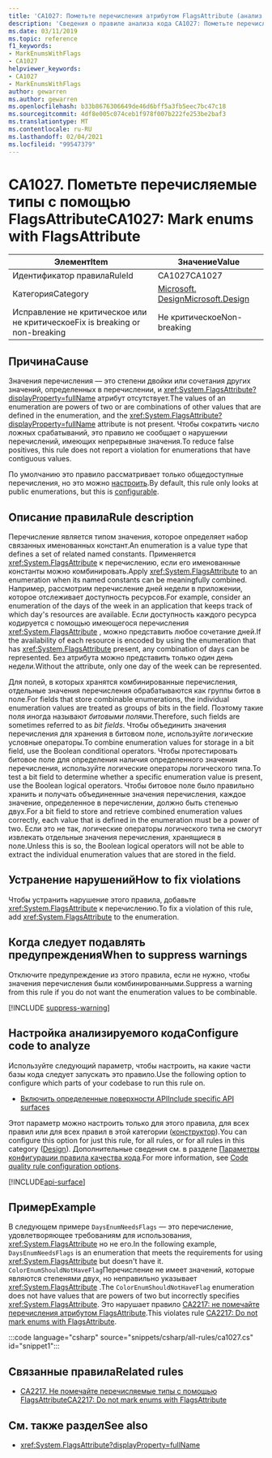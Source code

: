 ```yaml
---
title: 'CA1027: Пометьте перечисления атрибутом FlagsAttribute (анализ кода)'
description: 'Сведения о правиле анализа кода CA1027: Пометьте перечисления атрибутом FlagsAttribute'
ms.date: 03/11/2019
ms.topic: reference
f1_keywords:
- MarkEnumsWithFlags
- CA1027
helpviewer_keywords:
- CA1027
- MarkEnumsWithFlags
author: gewarren
ms.author: gewarren
ms.openlocfilehash: b33b8676306649de46d6bff5a3fb5eec7bc47c18
ms.sourcegitcommit: 4df8e005c074ceb1f978f007b222fe253be2baf3
ms.translationtype: MT
ms.contentlocale: ru-RU
ms.lasthandoff: 02/04/2021
ms.locfileid: "99547379"
---
```

# <a name="ca1027-mark-enums-with-flagsattribute"></a><span data-ttu-id="867b6-103">CA1027. Пометьте перечисляемые типы с помощью FlagsAttribute</span><span class="sxs-lookup"><span data-stu-id="867b6-103">CA1027: Mark enums with FlagsAttribute</span></span>

| <span data-ttu-id="867b6-104">Элемент</span><span class="sxs-lookup"><span data-stu-id="867b6-104">Item</span></span>                                     | <span data-ttu-id="867b6-105">Значение</span><span class="sxs-lookup"><span data-stu-id="867b6-105">Value</span></span>            |
|------------------------------------------|------------------|
| <span data-ttu-id="867b6-106">Идентификатор правила</span><span class="sxs-lookup"><span data-stu-id="867b6-106">RuleId</span></span>                                   | <span data-ttu-id="867b6-107">CA1027</span><span class="sxs-lookup"><span data-stu-id="867b6-107">CA1027</span></span>           |
| <span data-ttu-id="867b6-108">Категория</span><span class="sxs-lookup"><span data-stu-id="867b6-108">Category</span></span>                                 | [<span data-ttu-id="867b6-109">Microsoft. Design</span><span class="sxs-lookup"><span data-stu-id="867b6-109">Microsoft.Design</span></span>](design-warnings.md) |
| <span data-ttu-id="867b6-110">Исправление не критическое или не критическое</span><span class="sxs-lookup"><span data-stu-id="867b6-110">Fix is breaking or non-breaking</span></span> | <span data-ttu-id="867b6-111">Не критическое</span><span class="sxs-lookup"><span data-stu-id="867b6-111">Non-breaking</span></span>     |

## <a name="cause"></a><span data-ttu-id="867b6-112">Причина</span><span class="sxs-lookup"><span data-stu-id="867b6-112">Cause</span></span>

<span data-ttu-id="867b6-113">Значения перечисления — это степени двойки или сочетания других значений, определенных в перечислении, и <xref:System.FlagsAttribute?displayProperty=fullName> атрибут отсутствует.</span><span class="sxs-lookup"><span data-stu-id="867b6-113">The values of an enumeration are powers of two or are combinations of other values that are defined in the enumeration, and the <xref:System.FlagsAttribute?displayProperty=fullName> attribute is not present.</span></span> <span data-ttu-id="867b6-114">Чтобы сократить число ложных срабатываний, это правило не сообщает о нарушении перечислений, имеющих непрерывные значения.</span><span class="sxs-lookup"><span data-stu-id="867b6-114">To reduce false positives, this rule does not report a violation for enumerations that have contiguous values.</span></span>

<span data-ttu-id="867b6-115">По умолчанию это правило рассматривает только общедоступные перечисления, но это можно [настроить](#configure-code-to-analyze).</span><span class="sxs-lookup"><span data-stu-id="867b6-115">By default, this rule only looks at public enumerations, but this is [configurable](#configure-code-to-analyze).</span></span>

## <a name="rule-description"></a><span data-ttu-id="867b6-116">Описание правила</span><span class="sxs-lookup"><span data-stu-id="867b6-116">Rule description</span></span>

<span data-ttu-id="867b6-117">Перечисление является типом значения, которое определяет набор связанных именованных констант.</span><span class="sxs-lookup"><span data-stu-id="867b6-117">An enumeration is a value type that defines a set of related named constants.</span></span> <span data-ttu-id="867b6-118">Применяется <xref:System.FlagsAttribute> к перечислению, если его именованные константы можно комбинировать.</span><span class="sxs-lookup"><span data-stu-id="867b6-118">Apply <xref:System.FlagsAttribute> to an enumeration when its named constants can be meaningfully combined.</span></span> <span data-ttu-id="867b6-119">Например, рассмотрим перечисление дней недели в приложении, которое отслеживает доступность ресурсов.</span><span class="sxs-lookup"><span data-stu-id="867b6-119">For example, consider an enumeration of the days of the week in an application that keeps track of which day's resources are available.</span></span> <span data-ttu-id="867b6-120">Если доступность каждого ресурса кодируется с помощью имеющегося перечисления <xref:System.FlagsAttribute> , можно представить любое сочетание дней.</span><span class="sxs-lookup"><span data-stu-id="867b6-120">If the availability of each resource is encoded by using the enumeration that has <xref:System.FlagsAttribute> present, any combination of days can be represented.</span></span> <span data-ttu-id="867b6-121">Без атрибута можно представить только один день недели.</span><span class="sxs-lookup"><span data-stu-id="867b6-121">Without the attribute, only one day of the week can be represented.</span></span>

<span data-ttu-id="867b6-122">Для полей, в которых хранятся комбинированные перечисления, отдельные значения перечисления обрабатываются как группы битов в поле.</span><span class="sxs-lookup"><span data-stu-id="867b6-122">For fields that store combinable enumerations, the individual enumeration values are treated as groups of bits in the field.</span></span> <span data-ttu-id="867b6-123">Поэтому такие поля иногда называют *битовыми полями*.</span><span class="sxs-lookup"><span data-stu-id="867b6-123">Therefore, such fields are sometimes referred to as *bit fields*.</span></span> <span data-ttu-id="867b6-124">Чтобы объединить значения перечисления для хранения в битовом поле, используйте логические условные операторы.</span><span class="sxs-lookup"><span data-stu-id="867b6-124">To combine enumeration values for storage in a bit field, use the Boolean conditional operators.</span></span> <span data-ttu-id="867b6-125">Чтобы протестировать битовое поле для определения наличия определенного значения перечисления, используйте логические операторы логического типа.</span><span class="sxs-lookup"><span data-stu-id="867b6-125">To test a bit field to determine whether a specific enumeration value is present, use the Boolean logical operators.</span></span> <span data-ttu-id="867b6-126">Чтобы битовое поле было правильно хранить и получать объединенные значения перечисления, каждое значение, определенное в перечислении, должно быть степенью двух.</span><span class="sxs-lookup"><span data-stu-id="867b6-126">For a bit field to store and retrieve combined enumeration values correctly, each value that is defined in the enumeration must be a power of two.</span></span> <span data-ttu-id="867b6-127">Если это не так, логические операторы логического типа не смогут извлекать отдельные значения перечисления, хранящиеся в поле.</span><span class="sxs-lookup"><span data-stu-id="867b6-127">Unless this is so, the Boolean logical operators will not be able to extract the individual enumeration values that are stored in the field.</span></span>

## <a name="how-to-fix-violations"></a><span data-ttu-id="867b6-128">Устранение нарушений</span><span class="sxs-lookup"><span data-stu-id="867b6-128">How to fix violations</span></span>

<span data-ttu-id="867b6-129">Чтобы устранить нарушение этого правила, добавьте <xref:System.FlagsAttribute> к перечислению.</span><span class="sxs-lookup"><span data-stu-id="867b6-129">To fix a violation of this rule, add <xref:System.FlagsAttribute> to the enumeration.</span></span>

## <a name="when-to-suppress-warnings"></a><span data-ttu-id="867b6-130">Когда следует подавлять предупреждения</span><span class="sxs-lookup"><span data-stu-id="867b6-130">When to suppress warnings</span></span>

<span data-ttu-id="867b6-131">Отключите предупреждение из этого правила, если не нужно, чтобы значения перечисления были комбинированными.</span><span class="sxs-lookup"><span data-stu-id="867b6-131">Suppress a warning from this rule if you do not want the enumeration values to be combinable.</span></span>

[!INCLUDE [suppress-warning](../../../../includes/code-analysis/suppress-warning.md)]

## <a name="configure-code-to-analyze"></a><span data-ttu-id="867b6-132">Настройка анализируемого кода</span><span class="sxs-lookup"><span data-stu-id="867b6-132">Configure code to analyze</span></span>

<span data-ttu-id="867b6-133">Используйте следующий параметр, чтобы настроить, на какие части базы кода следует запускать это правило.</span><span class="sxs-lookup"><span data-stu-id="867b6-133">Use the following option to configure which parts of your codebase to run this rule on.</span></span>

- [<span data-ttu-id="867b6-134">Включить определенные поверхности API</span><span class="sxs-lookup"><span data-stu-id="867b6-134">Include specific API surfaces</span></span>](#include-specific-api-surfaces)

<span data-ttu-id="867b6-135">Этот параметр можно настроить только для этого правила, для всех правил или для всех правил в этой категории ([конструктор](design-warnings.md)).</span><span class="sxs-lookup"><span data-stu-id="867b6-135">You can configure this option for just this rule, for all rules, or for all rules in this category ([Design](design-warnings.md)).</span></span> <span data-ttu-id="867b6-136">Дополнительные сведения см. в разделе [Параметры конфигурации правила качества кода](../code-quality-rule-options.md).</span><span class="sxs-lookup"><span data-stu-id="867b6-136">For more information, see [Code quality rule configuration options](../code-quality-rule-options.md).</span></span>

[!INCLUDE[api-surface](~/includes/code-analysis/api-surface.md)]

## <a name="example"></a><span data-ttu-id="867b6-137">Пример</span><span class="sxs-lookup"><span data-stu-id="867b6-137">Example</span></span>

<span data-ttu-id="867b6-138">В следующем примере `DaysEnumNeedsFlags` — это перечисление, удовлетворяющее требованиям для использования, <xref:System.FlagsAttribute> но не его.</span><span class="sxs-lookup"><span data-stu-id="867b6-138">In the following example, `DaysEnumNeedsFlags` is an enumeration that meets the requirements for using <xref:System.FlagsAttribute> but doesn't have it.</span></span> <span data-ttu-id="867b6-139">`ColorEnumShouldNotHaveFlag`Перечисление не имеет значений, которые являются степенями двух, но неправильно указывает <xref:System.FlagsAttribute> .</span><span class="sxs-lookup"><span data-stu-id="867b6-139">The `ColorEnumShouldNotHaveFlag` enumeration does not have values that are powers of two but incorrectly specifies <xref:System.FlagsAttribute>.</span></span> <span data-ttu-id="867b6-140">Это нарушает правило [CA2217: не помечайте перечисления атрибутом FlagsAttribute](ca2217.md).</span><span class="sxs-lookup"><span data-stu-id="867b6-140">This violates rule [CA2217: Do not mark enums with FlagsAttribute](ca2217.md).</span></span>

:::code language="csharp" source="snippets/csharp/all-rules/ca1027.cs" id="snippet1":::

## <a name="related-rules"></a><span data-ttu-id="867b6-141">Связанные правила</span><span class="sxs-lookup"><span data-stu-id="867b6-141">Related rules</span></span>

- [<span data-ttu-id="867b6-142">CA2217. Не помечайте перечисляемые типы с помощью FlagsAttribute</span><span class="sxs-lookup"><span data-stu-id="867b6-142">CA2217: Do not mark enums with FlagsAttribute</span></span>](ca2217.md)

## <a name="see-also"></a><span data-ttu-id="867b6-143">См. также раздел</span><span class="sxs-lookup"><span data-stu-id="867b6-143">See also</span></span>

- <xref:System.FlagsAttribute?displayProperty=fullName>
